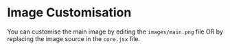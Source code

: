 # Image Customisation
You can customise the main image by editing the `images/main.png` file OR by replacing the image source in the `core.jsx` file.
